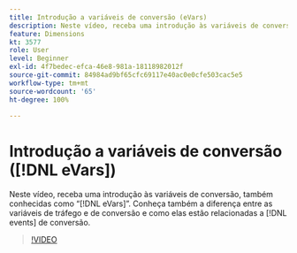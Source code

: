 ```yaml
---
title: Introdução a variáveis de conversão (eVars)
description: Neste vídeo, receba uma introdução às variáveis de conversão, também conhecidas como “eVars”. Conheça também a diferença entre as variáveis de tráfego e de conversão e como elas estão relacionadas a eventos de conversão.
feature: Dimensions
kt: 3577
role: User
level: Beginner
exl-id: 4f7bedec-efca-46e8-981a-18118982012f
source-git-commit: 84984ad9bf65cfc69117e40ac0e0cfe503cac5e5
workflow-type: tm+mt
source-wordcount: '65'
ht-degree: 100%

---
```


# Introdução a variáveis de conversão ([!DNL eVars])

Neste vídeo, receba uma introdução às variáveis de conversão, também conhecidas como “[!DNL eVars]”. Conheça também a diferença entre as variáveis de tráfego e de conversão e como elas estão relacionadas a [!DNL events] de conversão.

>[!VIDEO](https://video.tv.adobe.com/v/28759/?quality=12&learn=on)

